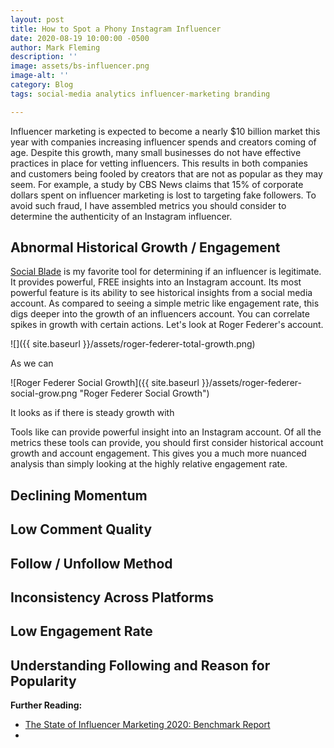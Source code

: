 ```yaml
---
layout: post
title: How to Spot a Phony Instagram Influencer
date: 2020-08-19 10:00:00 -0500
author: Mark Fleming
description: ''
image: assets/bs-influencer.png
image-alt: ''
category: Blog
tags: social-media analytics influencer-marketing branding

---
```

Influencer marketing is expected to become a nearly $10 billion market this year with companies increasing influencer spends and creators coming of age. Despite this growth, many small businesses do not have effective practices in place for vetting influencers. This results in both companies and customers being fooled by creators that are not as popular as they may seem. For example, a study by CBS News claims that 15% of corporate dollars spent on influencer marketing is lost to targeting fake followers. To avoid such fraud, I have assembled metrics you should consider to determine the authenticity of an Instagram influencer.

## Abnormal Historical Growth / Engagement

[Social Blade](https://socialblade.com/ "Social Blade") is my favorite tool for determining if an influencer is legitimate. It provides powerful, FREE insights into an Instagram account. Its most powerful feature is its ability to see historical insights from a social media account. As compared to seeing a simple metric like engagement rate, this digs deeper into the growth of an influencers account. You can correlate spikes in growth with certain actions. Let's look at Roger Federer's account.

![]({{ site.baseurl }}/assets/roger-federer-total-growth.png)

As we can 

![Roger Federer Social Growth]({{ site.baseurl }}/assets/roger-federer-social-grow.png "Roger Federer Social Growth")

It looks as if there is steady growth with 

Tools like  can provide powerful insight into an Instagram account. Of all the metrics these tools can provide, you should first consider historical account growth and account engagement. This gives you a much more nuanced analysis than simply looking at the highly relative engagement rate.

## Declining Momentum

## Low Comment Quality

## Follow / Unfollow Method

## Inconsistency Across Platforms

## Low Engagement Rate

## Understanding Following and Reason for Popularity

**Further Reading:**

* [The State of Influencer Marketing 2020: Benchmark Report](https://influencermarketinghub.com/influencer-marketing-benchmark-report-2020/ "The State of Influencer Marketing 2020: Benchmark Report")
*